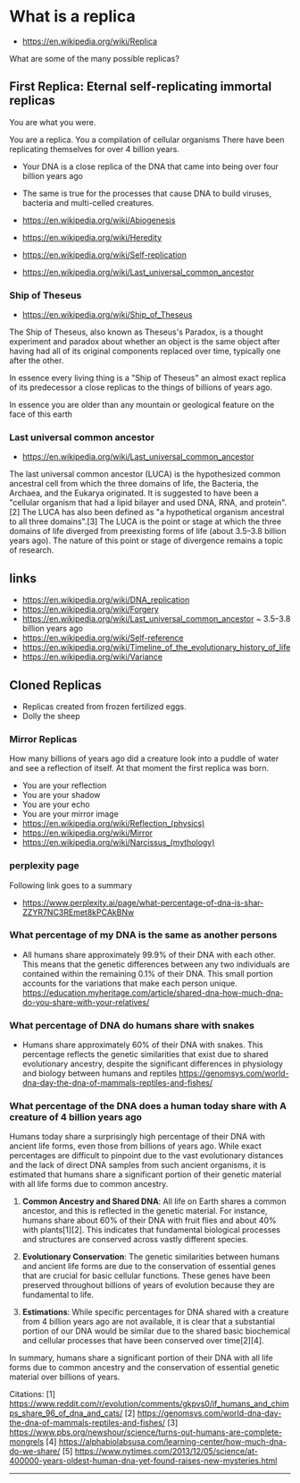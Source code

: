 # What is a replica

* https://en.wikipedia.org/wiki/Replica

What are some of the many possible replicas?


## First Replica: Eternal self-replicating immortal replicas

You are what you were.

You are a replica. You a compilation of cellular organisms There have been replicating themselves for over 4 billion years.

* Your DNA is a close replica of the DNA that came into being over four billion years ago
* The same is true for the processes that cause DNA to build viruses, bacteria and multi-celled creatures.

* https://en.wikipedia.org/wiki/Abiogenesis
* https://en.wikipedia.org/wiki/Heredity
* https://en.wikipedia.org/wiki/Self-replication
* https://en.wikipedia.org/wiki/Last_universal_common_ancestor


### Ship of Theseus

* https://en.wikipedia.org/wiki/Ship_of_Theseus

The Ship of Theseus, also known as Theseus's Paradox, is a thought experiment and paradox about whether an object is the same object after having had all of its original components replaced over time, typically one after the other.

In essence every living thing is a "Ship of Theseus" an almost exact replica of its predecessor a close replicas to the things of billions of years ago.

In essence you are older than any mountain or geological feature on the face of this earth

### Last universal common ancestor

* https://en.wikipedia.org/wiki/Last_universal_common_ancestor

The last universal common ancestor (LUCA) is the hypothesized common ancestral cell from which the three domains of life, the Bacteria, the Archaea, and the Eukarya originated. It is suggested to have been a "cellular organism that had a lipid bilayer and used DNA, RNA, and protein".[2] The LUCA has also been defined as "a hypothetical organism ancestral to all three domains".[3] The LUCA is the point or stage at which the three domains of life diverged from preexisting forms of life (about 3.5–3.8 billion years ago). The nature of this point or stage of divergence remains a topic of research.

## links

* https://en.wikipedia.org/wiki/DNA_replication
* https://en.wikipedia.org/wiki/Forgery
* https://en.wikipedia.org/wiki/Last_universal_common_ancestor ~ 3.5–3.8 billion years ago
* https://en.wikipedia.org/wiki/Self-reference
* https://en.wikipedia.org/wiki/Timeline_of_the_evolutionary_history_of_life
* https://en.wikipedia.org/wiki/Variance

## Cloned Replicas

* Replicas created from frozen fertilized eggs.
* Dolly the sheep

### Mirror Replicas

How many billions of years ago did a creature look into a puddle of water and see a reflection of itself. At that moment the first replica was born.

* You are your reflection
* You are your shadow
* You are your echo
* You are your mirror image
* https://en.wikipedia.org/wiki/Reflection_(physics)
* https://en.wikipedia.org/wiki/Mirror
* https://en.wikipedia.org/wiki/Narcissus_(mythology)


### perplexity page

Following link goes to a summary

* https://www.perplexity.ai/page/what-percentage-of-dna-is-shar-ZZYR7NC3REmet8kPCAkBNw


### What percentage of my DNA is the same as another persons

* All humans share approximately 99.9% of their DNA with each other. This means that the genetic differences between any two individuals are contained within the remaining 0.1% of their DNA. This small portion accounts for the variations that make each person unique.
https://education.myheritage.com/article/shared-dna-how-much-dna-do-you-share-with-your-relatives/


### What percentage of DNA do humans share with snakes

* Humans share approximately 60% of their DNA with snakes. This percentage reflects the genetic similarities that exist due to shared evolutionary ancestry, despite the significant differences in physiology and biology between humans and reptiles
https://genomsys.com/world-dna-day-the-dna-of-mammals-reptiles-and-fishes/


### What percentage of the DNA does a human today share with A creature of 4 billion years ago

Humans today share a surprisingly high percentage of their DNA with ancient life forms, even those from billions of years ago. While exact percentages are difficult to pinpoint due to the vast evolutionary distances and the lack of direct DNA samples from such ancient organisms, it is estimated that humans share a significant portion of their genetic material with all life forms due to common ancestry.

1. **Common Ancestry and Shared DNA**: All life on Earth shares a common ancestor, and this is reflected in the genetic material. For instance, humans share about 60% of their DNA with fruit flies and about 40% with plants[1][2]. This indicates that fundamental biological processes and structures are conserved across vastly different species.

2. **Evolutionary Conservation**: The genetic similarities between humans and ancient life forms are due to the conservation of essential genes that are crucial for basic cellular functions. These genes have been preserved throughout billions of years of evolution because they are fundamental to life.

3. **Estimations**: While specific percentages for DNA shared with a creature from 4 billion years ago are not available, it is clear that a substantial portion of our DNA would be similar due to the shared basic biochemical and cellular processes that have been conserved over time[2][4].

In summary, humans share a significant portion of their DNA with all life forms due to common ancestry and the conservation of essential genetic material over billions of years.

Citations:
[1] https://www.reddit.com/r/evolution/comments/gkpvs0/if_humans_and_chimps_share_96_of_dna_and_cats/
[2] https://genomsys.com/world-dna-day-the-dna-of-mammals-reptiles-and-fishes/
[3] https://www.pbs.org/newshour/science/turns-out-humans-are-complete-mongrels
[4] https://alphabiolabsusa.com/learning-center/how-much-dna-do-we-share/
[5] https://www.nytimes.com/2013/12/05/science/at-400000-years-oldest-human-dna-yet-found-raises-new-mysteries.html

***
